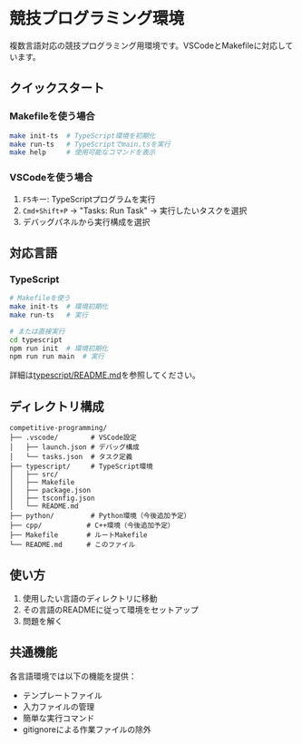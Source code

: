 # 競技プログラミング環境

複数言語対応の競技プログラミング用環境です。VSCodeとMakefileに対応しています。

## クイックスタート

### Makefileを使う場合
```bash
make init-ts  # TypeScript環境を初期化
make run-ts   # TypeScriptでmain.tsを実行
make help     # 使用可能なコマンドを表示
```

### VSCodeを使う場合
1. `F5`キー: TypeScriptプログラムを実行
2. `Cmd+Shift+P` → "Tasks: Run Task" → 実行したいタスクを選択
3. デバッグパネルから実行構成を選択

## 対応言語

### TypeScript
```bash
# Makefileを使う
make init-ts  # 環境初期化
make run-ts   # 実行

# または直接実行
cd typescript
npm run init  # 環境初期化
npm run run main  # 実行
```

詳細は[typescript/README.md](typescript/README.md)を参照してください。

## ディレクトリ構成

```
competitive-programming/
├── .vscode/        # VSCode設定
│   ├── launch.json # デバッグ構成
│   └── tasks.json  # タスク定義
├── typescript/     # TypeScript環境
│   ├── src/
│   ├── Makefile
│   ├── package.json
│   ├── tsconfig.json
│   └── README.md
├── python/         # Python環境（今後追加予定）
├── cpp/           # C++環境（今後追加予定）
├── Makefile       # ルートMakefile
└── README.md      # このファイル
```

## 使い方

1. 使用したい言語のディレクトリに移動
2. その言語のREADMEに従って環境をセットアップ
3. 問題を解く

## 共通機能

各言語環境では以下の機能を提供：
- テンプレートファイル
- 入力ファイルの管理
- 簡単な実行コマンド
- gitignoreによる作業ファイルの除外